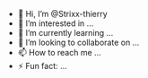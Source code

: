 - 👋 Hi, I’m @Strixx-thierry
- 👀 I’m interested in ...
- 🌱 I’m currently learning ...
- 💞️ I’m looking to collaborate on ...
- 📫 How to reach me ...
- ⚡ Fun fact: ...

<!---
Strixx-thierry/Strixx-thierry is a ✨ special ✨ repository because its `README.md` (this file) appears on your GitHub profile.
You can click the Preview link to take a look at your changes.
--->
